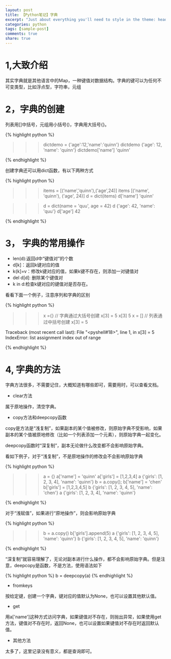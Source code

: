 ```yaml
---
layout: post
title: 【Python笔记】字典
excerpt: "Just about everything you'll need to style in the theme: headings, paragraphs, blockquotes, tables, code blocks, and more."
categories: python
tags: [sample-post]
comments: true
share: true
---
```


# 1,大致介绍

其实字典就是其他语言中的Map，一种键值对数据结构。字典的键可以为任何不可变类型，比如浮点型，字符串，元组

# 2，字典的创建

列表用[]中括号，元组用小括号()，字典用大括号{}。

{% highlight python %}

>>> dictdemo = {'age':12,'name':'quinn'}
>>> dictdemo
{'age': 12, 'name': 'quinn'}
>>> dictdemo['name']
'quinn'

{% endhighlight %}

创建字典还可以用dict函数，有以下两种方式


{% highlight python %}

>>> items = [('name','quinn'),('age',24)]
>>> items
[('name', 'quinn'), ('age', 24)]
>>> d = dict(items)
>>> d['name']
'quinn'

>>> d = dict(name = 'quu', age = 42)
>>> d
{'age': 42, 'name': 'quu'}
>>> d['age']
42


{% endhighlight %}


# 3， 字典的常用操作

+ len(d):返回d中“键值对”的个数
+ d[k]：返回k键对应的值
+ k{k]=v：修改k键对应的值，如果k键不存在，则添加一对键值对
+ del d[d]: 删除某个键值对
+ k in d:检查k键对应的键值对是否存在。

看看下面一个例子，注意序列和字典的区别



{% highlight python %}

>>> x ={}   // 字典通过大括号创建
>>> x[3] = 5
>>> x[3]
5
>>> x = []   // 列表通过中括号创建
>>> x[3] = 5

Traceback (most recent call last):
  File "<pyshell#18>", line 1, in <module>
    x[3] = 5
IndexError: list assignment index out of range

{% endhighlight %}


# 4,  字典的方法

字典方法很多，不需要记住，大概知道有哪些即可，需要用时，可以查看文档。

+ clear方法

属于原地操作，清空字典。

+ copy方法和deepcopy函数

copy是方法是“浅复制”，如果副本的某个值被修改，则原始字典不受影响，如果副本的某个值被原地修改（比如一个列表添加一个元素），则原始字典一起变化。

deepcopy函数时“深复制”，副本无论做什么改变都不会影响原始字典。


看如下例子，对于“浅复制”，不是原地操作的修改会不会影响原始字典


{% highlight python %}

>>> a = {}
>>> a['name'] = 'quinn'
>>> a['girls'] = [1,2,3,4]
>>> a
{'girls': [1, 2, 3, 4], 'name': 'quinn'}
>>> b = a.copy();
>>> b['name'] = 'chen'
>>> b['girls'] = [1,2,3,4,5]
>>> b
{'girls': [1, 2, 3, 4, 5], 'name': 'chen'}
>>> a
{'girls': [1, 2, 3, 4], 'name': 'quinn'}


{% endhighlight %}

对于“浅赋值”，如果进行“原地操作”，则会影响原始字典

{% highlight python %}
>>> b = a.copy()
>>> b['girls'].append(5)
>>> a
{'girls': [1, 2, 3, 4, 5], 'name': 'quinn'}
>>> b
{'girls': [1, 2, 3, 4, 5], 'name': 'quinn'}
>>> 

{% endhighlight %}


“深复制”就容易理解了，无论对副本进行什么操作，都不会影响原始字典。但是注意，deepcopy是函数，不是方法，使用语法如下


{% highlight python %}
b = deepcopy(a)
{% endhighlight %}


+ fromkeys

按给定键，创建一个字典，键对应的值默认为None，也可以设置其他默认值。


+ get

用a['name']这种方式访问字典，如果键值对不存在，则抛出异常，如果使用get方法，键值对不存在时，返回None，也可以设置如果键值对不存在时返回默认值。

+ 其他方法

太多了，这里记录没有意义，都是查询即可。